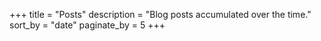 +++
title = "Posts"
description = "Blog posts accumulated over the time." 
sort_by = "date" 
paginate_by = 5 
+++